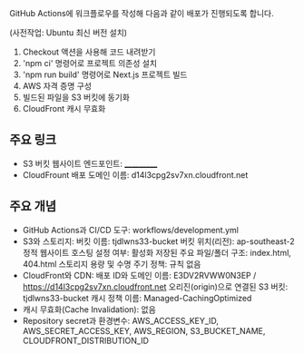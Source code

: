 GitHub Actions에 워크플로우를 작성해 다음과 같이 배포가 진행되도록 합니다.

(사전작업: Ubuntu 최신 버전 설치)

1. Checkout 액션을 사용해 코드 내려받기
2. 'npm ci' 명령어로 프로젝트 의존성 설치
3. 'npm run build' 명령어로 Next.js 프로젝트 빌드
4. AWS 자격 증명 구성
5. 빌드된 파일을 S3 버킷에 동기화
6. CloudFront 캐시 무효화

## 주요 링크

- S3 버킷 웹사이트 엔드포인트: [_________](http://tjdlwns33-bucket.s3-website-ap-southeast-2.amazonaws.com)
- CloudFrount 배포 도메인 이름: d14l3cpg2sv7xn.cloudfront.net

## 주요 개념

- GitHub Actions과 CI/CD 도구: workflows/development.yml
- S3와 스토리지:
  버킷 이름: tjdlwns33-bucket
  버킷 위치(리전): ap-southeast-2
  정적 웹사이트 호스팅 설정 여부: 활성화
  저장된 주요 파일/폴더 구조: index.html, 404.html
  스토리지 용량 및 수명 주기 정책: 규칙 없음
- CloudFront와 CDN:
  배포 ID와 도메인 이름: E3DV2RVWW0N3EP / https://d14l3cpg2sv7xn.cloudfront.net
  오리진(origin)으로 연결된 S3 버킷: tjdlwns33-bucket
  캐시 정책 이름: Managed-CachingOptimized
- 캐시 무효화(Cache Invalidation): 없음
- Repository secret과 환경변수: AWS_ACCESS_KEY_ID, AWS_SECRET_ACCESS_KEY, AWS_REGION, S3_BUCKET_NAME, CLOUDFRONT_DISTRIBUTION_ID
